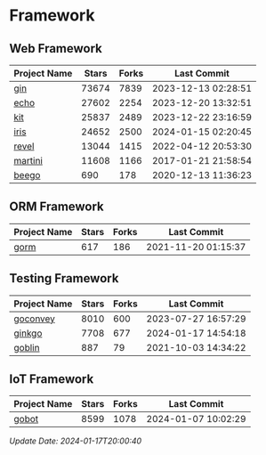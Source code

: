 # Framework

## Web Framework
| Project Name | Stars | Forks | Last Commit |
| ------------ | ----- | ----- | ----------- |
| [gin](https://github.com/gin-gonic/gin) | 73674 | 7839 | 2023-12-13 02:28:51 |
| [echo](https://github.com/labstack/echo) | 27602 | 2254 | 2023-12-20 13:32:51 |
| [kit](https://github.com/go-kit/kit) | 25837 | 2489 | 2023-12-22 23:16:59 |
| [iris](https://github.com/kataras/iris) | 24652 | 2500 | 2024-01-15 02:20:45 |
| [revel](https://github.com/revel/revel) | 13044 | 1415 | 2022-04-12 20:53:30 |
| [martini](https://github.com/go-martini/martini) | 11608 | 1166 | 2017-01-21 21:58:54 |
| [beego](https://github.com/astaxie/beego) | 690 | 178 | 2020-12-13 11:36:23 |

## ORM Framework
| Project Name | Stars | Forks | Last Commit |
| ------------ | ----- | ----- | ----------- |
| [gorm](https://github.com/jinzhu/gorm) | 617 | 186 | 2021-11-20 01:15:37 |

## Testing Framework
| Project Name | Stars | Forks | Last Commit |
| ------------ | ----- | ----- | ----------- |
| [goconvey](https://github.com/smartystreets/goconvey) | 8010 | 600 | 2023-07-27 16:57:29 |
| [ginkgo](https://github.com/onsi/ginkgo) | 7708 | 677 | 2024-01-17 14:54:18 |
| [goblin](https://github.com/franela/goblin) | 887 | 79 | 2021-10-03 14:34:22 |

## IoT Framework
| Project Name | Stars | Forks | Last Commit |
| ------------ | ----- | ----- | ----------- |
| [gobot](https://github.com/hybridgroup/gobot) | 8599 | 1078 | 2024-01-07 10:02:29 |

*Update Date: 2024-01-17T20:00:40*